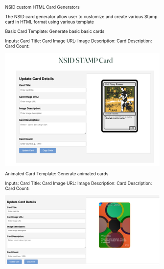 NSID custom HTML Card Generators

The NSID card generator allow user to customize and create various Stamp card in HTML format using various template

Basic Card Template:  Generate basic basic cards

Inputs:
    Card Title:
    Card Image URL:
    Image Description:
    Card Description:
    Card Count: 

![alt text](<Basic Card Generator.png>)

Animated Card Template:  Generate animated cards

Inputs:
    Card Title:
    Card Image URL:
    Image Description:
    Card Description:
    Card Count: 

![alt text](<Animated Card Generator.png>)



